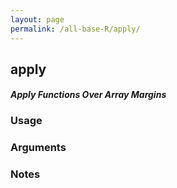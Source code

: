 ```yaml
---
layout: page
permalink: /all-base-R/apply/
---
```


## __apply__

#### _Apply Functions Over Array Margins_

### Usage

### Arguments

### Notes
